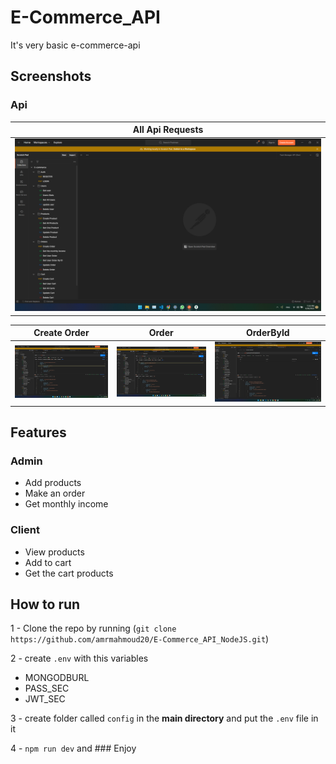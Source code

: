 # E-Commerce_API

It's very basic e-commerce-api

## Screenshots

### Api

| All Api Requests
| ----------------------------------------------------
| ![App Screenshot](</screenshots/Screenshot%20(15).png>)

| Create Order                                            |                          Order                          |                        OrderById                        |
| ------------------------------------------------------- | :-----------------------------------------------------: | :-----------------------------------------------------: |
| ![App Screenshot](</screenshots/Screenshot%20(12).png>) | ![App Screenshot](</screenshots/Screenshot%20(13).png>) | ![App Screenshot](</screenshots/Screenshot%20(14).png>) |

## Features

### Admin

- Add products
- Make an order
- Get monthly income

### Client

- View products
- Add to cart
- Get the cart products

## How to run

1 - Clone the repo by running (`git clone https://github.com/amrmahmoud20/E-Commerce_API_NodeJS.git`)

2 - create `.env` with this variables

- MONGODBURL
- PASS_SEC
- JWT_SEC

3 - create folder called `config` in the **main directory** and put the `.env` file in it

4 - `npm run dev` and ### Enjoy

